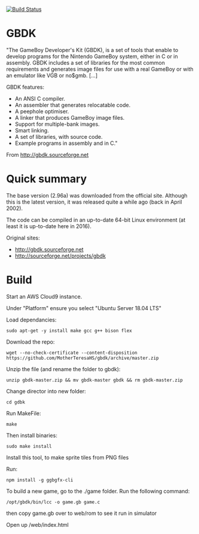 [![Build Status](https://travis-ci.org/gheja/gbdk.svg?branch=master)](https://travis-ci.org/gheja/gbdk)

GBDK
====

"The GameBoy Developer's Kit (GBDK), is a set of tools that enable to
develop programs for the Nintendo GameBoy system, either in C or in
assembly. GBDK includes a set of libraries for the most common
requirements and generates image files for use with a real GameBoy or
with an emulator like VGB or no$gmb. [...]

GBDK features:
  * An ANSI C compiler.
  * An assembler that generates relocatable code.
  * A peephole optimiser.
  * A linker that produces GameBoy image files.
  * Support for multiple-bank images.
  * Smart linking.
  * A set of libraries, with source code.
  * Example programs in assembly and in C."

From http://gbdk.sourceforge.net

Quick summary
=============

The base version (2.96a) was downloaded from the official site. Although
this is the latest version, it was released quite a while ago (back in
April 2002).

The code can be compiled in an up-to-date 64-bit Linux environment (at
least it is up-to-date here in 2016).

Original sites:
  * http://gbdk.sourceforge.net
  * http://sourceforge.net/projects/gbdk

Build
=====

Start an AWS Cloud9 instance.

Under "Platform" ensure you select "Ubuntu Server 18.04 LTS"

Load dependancies: 
```
sudo apt-get -y install make gcc g++ bison flex
```

Download the repo: 
```
wget --no-check-certificate --content-disposition https://github.com/MotherTeresaHS/gbdk/archive/master.zip
```

Unzip the file (and rename the folder to gbdk): 
```
unzip gbdk-master.zip && mv gbdk-master gbdk && rm gbdk-master.zip
```

Change director into new folder: 
```
cd gdbk
```

Run MakeFile: 
```
make
```

Then install binaries: 
```
sudo make install
```

Install this tool, to make sprite tiles from PNG files

Run: 
```
npm install -g ggbgfx-cli
```
To build a new game, go to the ./game folder.
Run the following command:
```
/opt/gbdk/bin/lcc -o game.gb game.c
```
then copy game.gb over to web/rom to see it run in simulator

Open up /web/index.html
